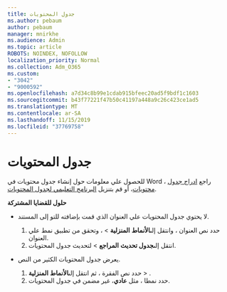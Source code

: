 ```yaml
---
title: جدول المحتويات
ms.author: pebaum
author: pebaum
manager: mnirkhe
ms.audience: Admin
ms.topic: article
ROBOTS: NOINDEX, NOFOLLOW
localization_priority: Normal
ms.collection: Adm_O365
ms.custom:
- "3042"
- "9000592"
ms.openlocfilehash: a7d34c8b99e1cdab915bfeec20ad5f9bdf1c1603
ms.sourcegitcommit: b43f77221f47b50c41197a448a9c26c423ce1ad5
ms.translationtype: MT
ms.contentlocale: ar-SA
ms.lasthandoff: 11/15/2019
ms.locfileid: "37769758"
---
```

# <a name="table-of-contents"></a>جدول المحتويات

للحصول علي معلومات حول إنشاء جدول محتويات في Word ، راجع [ادراج جدول محتويات](https://support.office.com/article/882e8564-0edb-435e-84b5-1d8552ccf0c0)، أو قم بتنزيل [البرنامج التعليمي لجدول المحتويات](https://go.microsoft.com/fwlink/?linkid=2065106).

**حلول للقضايا المشتركة**

- لا يحتوي جدول المحتويات علي العنوان الذي قمت بإضافته للتو إلى المستند.
  1. حدد نص العنوان ، وانتقل إلى**الأنماط** **المنزلية** > ، وتحقق من تطبيق نمط علي العنوان.
  2. انتقل إلى**جدول تحديث** **المراجع** > لتحديث جدول المحتويات.

- يعرض جدول المحتويات الكثير من النص. 
  1. حدد نص الفقرة ، ثم انتقل إلى**الأنماط** **المنزلية** > .
  2. حدد نمطا ، مثل **عادي**، غير مضمن في جدول المحتويات.